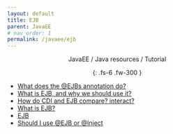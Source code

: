 ```yaml
---
layout: default
title: EJB
parent: JavaEE
# nav_order: 1
permalink: /javaee/ejb
---
```

<div align="center" markdown="1">
JavaEE / Java resources / Tutorial

{: .fs-6 .fw-300 }
</div>

- <a href="https://stackoverflow.com/questions/12348542/what-does-the-ejbs-annotation-do">What does the @EJBs annotation do?</a>
- <a href="https://stackoverflow.com/questions/5936734/why-should-we-use-ejb">What is EJB, and why we should use it?</a>
- <a href="https://stackoverflow.com/questions/4684112/how-do-cdi-and-ejb-compare-interact">How do CDI and EJB compare? interact?</a>
- <a href="https://stackoverflow.com/questions/12872683/what-is-an-ejb-and-what-does-it-do">What is EJB?</a>
- <a href="https://stackoverflow.com/questions/1779169/spring-vs-ejb-can-spring-replace-ejb">EJB</a>
- <a href="https://stackoverflow.com/questions/8138232/should-i-use-ejb-or-inject">Should I use @EJB or @Inject</a>
